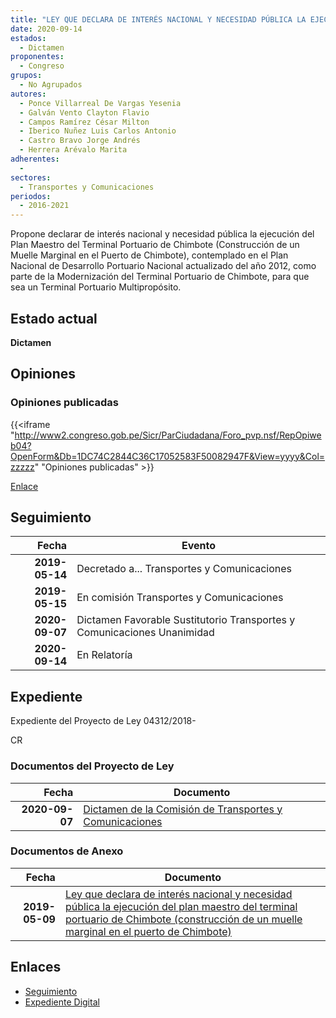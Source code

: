 ```yaml
---
title: "LEY QUE DECLARA DE INTERÉS NACIONAL Y NECESIDAD PÚBLICA LA EJECUCIÓN DEL PLAN MAESTRO DEL TERMINAL PORTUARIO DE CHIMBOTE (CONSTRUCCIÓN DE UN MUELLE MARGINAL EN EL PUERTO DE CHIMBOTE)"
date: 2020-09-14
estados: 
  - Dictamen
proponentes: 
  - Congreso
grupos: 
  - No Agrupados
autores: 
  - Ponce Villarreal De Vargas Yesenia
  - Galván Vento Clayton Flavio
  - Campos Ramírez César Milton
  - Iberico Nuñez Luis Carlos Antonio
  - Castro Bravo Jorge Andrés
  - Herrera Arévalo Marita
adherentes: 
  - 
sectores: 
  - Transportes y Comunicaciones
periodos: 
  - 2016-2021
---
```


Propone declarar de interés nacional y necesidad pública la ejecución del Plan Maestro del Terminal Portuario de Chimbote (Construcción de un Muelle Marginal en el Puerto de Chimbote), contemplado en el Plan Nacional de Desarrollo Portuario Nacional actualizado del año 2012, como parte de la Modernización del Terminal Portuario de Chimbote, para que sea un Terminal Portuario Multipropósito.


## Estado actual

**Dictamen**

## Opiniones

### Opiniones publicadas

{{<iframe "http://www2.congreso.gob.pe/Sicr/ParCiudadana/Foro_pvp.nsf/RepOpiweb04?OpenForm&Db=1DC74C2844C36C17052583F50082947F&View=yyyy&Col=zzzzz" "Opiniones publicadas" >}}

[Enlace](http://www2.congreso.gob.pe/Sicr/ParCiudadana/Foro_pvp.nsf/RepOpiweb04?OpenForm&Db=1DC74C2844C36C17052583F50082947F&View=yyyy&Col=zzzzz)

## Seguimiento

| Fecha | Evento |
|------:|--------|
| **2019-05-14** | Decretado a... Transportes y Comunicaciones|
| **2019-05-15** | En comisión Transportes y Comunicaciones|
| **2020-09-07** | Dictamen Favorable Sustitutorio Transportes y Comunicaciones Unanimidad|
| **2020-09-14** | En Relatoría|


## Expediente

Expediente del Proyecto de Ley 04312/2018-

CR


### Documentos del Proyecto de Ley

| Fecha | Documento |
|------:|--------|
| **2020-09-07** | [Dictamen de la Comisión de Transportes y Comunicaciones](http://www.leyes.congreso.gob.pe/Documentos/2016_2021/Dictamenes/Proyectos_de_Ley/04312DC23MAY20200907.pdf) |

### Documentos de Anexo

| Fecha | Documento |
|------:|--------|
| **2019-05-09** | [Ley que declara de interés nacional y necesidad pública la ejecución del plan maestro del terminal portuario de Chimbote (construcción de un muelle marginal en el puerto de Chimbote)](http://www.leyes.congreso.gob.pe/Documentos/2016_2021/Proyectos_de_Ley_y_de_Resoluciones_Legislativas/PL0431220190509.pdf) |

## Enlaces 

- [Seguimiento](http://www2.congreso.gob.pe/Sicr/TraDocEstProc/CLProLey2016.nsf/f7fff46988ca05b1052578e100829cc7/2e28ff8ba6a75de0052583f5007dd070?OpenDocument)
- [Expediente Digital](http://www2.congreso.gob.pe/Sicr/TraDocEstProc/CLProLey2016.nsf/f7fff46988ca05b1052578e100829cc7/2e28ff8ba6a75de0052583f5007dd070?OpenDocument&Click=05257FB7005EB655.eb71d0cf91d8294e05256cdf006b5706/$Body/0.1C6C)
